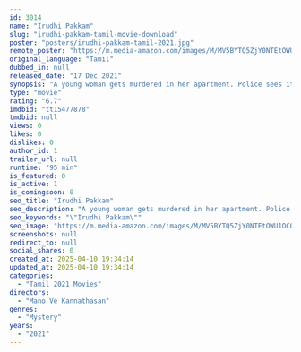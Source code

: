 ```yaml
---
id: 3014
name: "Irudhi Pakkam"
slug: "irudhi-pakkam-tamil-movie-download"
poster: "posters/irudhi-pakkam-tamil-2021.jpg"
remote_poster: "https://m.media-amazon.com/images/M/MV5BYTQ5ZjY0NTEtOWU1OC00ZTdkLWE4ZTgtMzcxZWQ3M2U0OTVmXkEyXkFqcGc@._V1_SX300.jpg"
original_language: "Tamil"
dubbed_in: null
released_date: "17 Dec 2021"
synopsis: "A young woman gets murdered in her apartment. Police sees it as an open and shut case. But it turns out to be one of the most complex cases they ever witnessed. Can an ordinary investigation team pull off some magic to find the ki..."
type: "movie"
rating: "6.7"
imdbid: "tt15477878"
tmdbid: null
views: 0
likes: 0
dislikes: 0
author_id: 1
trailer_url: null
runtime: "95 min"
is_featured: 0
is_active: 1
is_comingsoon: 0
seo_title: "Irudhi Pakkam"
seo_description: "A young woman gets murdered in her apartment. Police sees it as an open and shut case. But it turns out to be one of the most complex cases they ever witnessed. Can an ordinary investigation team pull off some magic to find the ki..."
seo_keywords: "\"Irudhi Pakkam\""
seo_image: "https://m.media-amazon.com/images/M/MV5BYTQ5ZjY0NTEtOWU1OC00ZTdkLWE4ZTgtMzcxZWQ3M2U0OTVmXkEyXkFqcGc@._V1_SX300.jpg"
screenshots: null
redirect_to: null
social_shares: 0
created_at: 2025-04-10 19:34:14
updated_at: 2025-04-10 19:34:14
categories:
  - "Tamil 2021 Movies"
directors:
  - "Mano Ve Kannathasan"
genres:
  - "Mystery"
years:
  - "2021"
---
```

